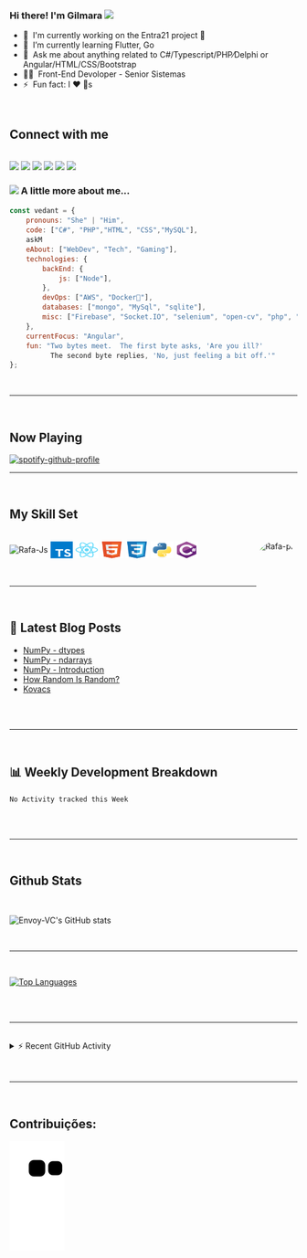 ### Hi there! I'm Gilmara <img src="https://media.giphy.com/media/hvRJCLFzcasrR4ia7z/giphy.gif" width="30px"></a>

- 🔭 &nbsp;I'm currently working on the Entra21 project 👀
- 🌱 &nbsp;I’m currently learning Flutter, Go
- 💬 &nbsp;Ask me about anything related to C#/Typescript/PHP⁄Delphi or Angular/HTML/CSS/Bootstrap
- 👨‍💻 &nbsp;Front-End Devoloper - Senior Sistemas
- ⚡ &nbsp;Fun fact: I :heart: :dog:s

<br>

## Connect with me
<br>
<a href="https://www.linkedin.com/in/gilmarazimmermann/"><img src="https://img.shields.io/badge/LinkedIn-0077B5?style=for-the-badge&logo=linkedin&logoColor=white"></a>
<a href="https://www.reddit.com/user/envoyVC1084"><img src="	https://img.shields.io/badge/Reddit-FF4500?style=for-the-badge&logo=reddit&logoColor=white"></a>
<a href="mailto:gilmaracilene@gmail.com"><img src="https://img.shields.io/badge/Gmail-D14836?style=for-the-badge&logo=gmail&logoColor=white"></a>
<a href="https://api.whatsapp.com/send?phone=5547991906759&text=Hi%20Gilmara!"><img src="https://img.shields.io/badge/WhatsApp-25D366?style=for-the-badge&logo=whatsapp&logoColor=white"></a>
<a href="https://steamcommunity.com/profiles/76561199077181432/"><img src="https://img.shields.io/badge/Steam-000000?style=for-the-badge&logo=steam&logoColor=white"></a>
<a href="https://open.spotify.com/user/31ojwb23shspr6yxfudndihfrvae"><img src="https://img.shields.io/badge/Spotify-1ED760?&style=for-the-badge&logo=spotify&logoColor=white"></a>

<br>

### <img src="https://media.giphy.com/media/VgCDAzcKvsR6OM0uWg/giphy.gif" width="50"> A little more about me...  

```javascript
const vedant = {
    pronouns: "She" | "Him",
    code: ["C#", "PHP","HTML", "CSS","MySQL"],
    askM
    eAbout: ["WebDev", "Tech", "Gaming"],
    technologies: {
        backEnd: {
            js: ["Node"],
        },
        devOps: ["AWS", "Docker🐳"],
        databases: ["mongo", "MySql", "sqlite"],
        misc: ["Firebase", "Socket.IO", "selenium", "open-cv", "php", "SuiteApp","discord.py"]
    },
    currentFocus: "Angular",
    fun: "Two bytes meet.  The first byte asks, 'Are you ill?'
          The second byte replies, 'No, just feeling a bit off.'"
};
```
<br>

----
<br>

## Now Playing

[![spotify-github-profile](https://spotify-github-profile.vercel.app/api/view?uid=xyxok2wwidzvfr8tj9hu77p6z&cover_image=true&theme=default)](https://spotify-github-profile.vercel.app/api/view?uid=xyxok2wwidzvfr8tj9hu77p6z&redirect=true)

----
<br>

## My Skill Set  
<div style="display: inline_block"><br>
  <img align="center" alt="Rafa-Js" height="30" width="40" src="https://cdn.jsdelivr.net/gh/devicons/devicon@v2.14.0/devicon.min.css">
  <img align="center" alt="Rafa-Ts" height="30" width="40" src="https://raw.githubusercontent.com/devicons/devicon/master/icons/typescript/typescript-plain.svg">
  <img align="center" alt="Rafa-React" height="30" width="40" src="https://raw.githubusercontent.com/devicons/devicon/master/icons/react/react-original.svg">
  <img align="center" alt="Rafa-HTML" height="30" width="40" src="https://raw.githubusercontent.com/devicons/devicon/master/icons/html5/html5-original.svg">
  <img align="center" alt="Rafa-CSS" height="30" width="40" src="https://raw.githubusercontent.com/devicons/devicon/master/icons/css3/css3-original.svg">
  <img align="center" alt="Rafa-Python" height="30" width="40" src="https://raw.githubusercontent.com/devicons/devicon/master/icons/python/python-original.svg">
  <img align="center" alt="Rafa-Csharp" height="30" width="40" src="https://raw.githubusercontent.com/devicons/devicon/master/icons/csharp/csharp-original.svg">
  <img align="right" alt="Rafa-pic" height="150" style="border-radius:50px;" src="https://media.discordapp.net/attachments/639956127056134178/890373478988013628/Publicacoes_Instagram_1_1.png?width=676&height=676">
</div>

<br>
<br>

----

<br>

## 📕 Latest Blog Posts

<!-- BLOG-POST-LIST:START -->
- [NumPy - dtypes](https://dev.to/envoy_/numpy-dtypes-55d8)
- [NumPy - ndarrays](https://dev.to/envoy_/numpy-ndarrays-1m6e)
- [NumPy - Introduction](https://dev.to/envoy_/numpy-introduction-jjg)
- [How Random Is Random?](https://dev.to/envoy_/how-random-is-random-15eb)
- [Kovacs](https://dev.to/envoy_/kovacs-45bi)
<!-- BLOG-POST-LIST:END -->

<br>
<br>

----

<br>


## 📊 Weekly Development Breakdown

<!--START_SECTION:waka-->
```text
No Activity tracked this Week
```
<!--END_SECTION:waka-->

<br>
<br>

----

<br>

## Github Stats
<br>

![Envoy-VC's GitHub stats](https://readme-stats-envoy-vc.vercel.app/api?username=envoy-vc&show_icons=true&theme=dark)

<br>

----

<br>

[![Top Languages](https://readme-stats-envoy-vc.vercel.app/api/top-langs/?username=envoy-vc&layout=compact)](https://github.com/Envoy-VC/Envoy-VC)

<br>
<br>

----

<br>


<details>
  <summary>⚡ Recent GitHub Activity</summary>
  
<!--START_SECTION:activity-->
1. 💪 Opened PR [#8](https://github.com/lonewolf1084/hello/pull/8) in [lonewolf1084/hello](https://github.com/lonewolf1084/hello)
2. 💪 Opened PR [#7](https://github.com/lonewolf1084/hello/pull/7) in [lonewolf1084/hello](https://github.com/lonewolf1084/hello)
3. 💪 Opened PR [#6](https://github.com/lonewolf1084/hello/pull/6) in [lonewolf1084/hello](https://github.com/lonewolf1084/hello)
4. 💪 Opened PR [#5](https://github.com/lonewolf1084/hello/pull/5) in [lonewolf1084/hello](https://github.com/lonewolf1084/hello)
<!--END_SECTION:activity-->

</details>

<br>
<br>

----

<br>

 ## Contribuições:
![Snake animation](https://github.com/GeovaniTech/GeovaniTech/blob/output/github-contribution-grid-snake.svg)
</div>

